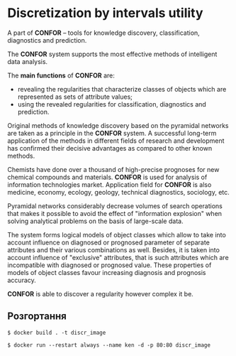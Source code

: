 # Discretization by intervals utility

A part of **CONFOR** – tools for knowledge discovery, classification, diagnostics and prediction.

The **CONFOR** system supports the most effective methods of intelligent data analysis.

The **main functions** of **CONFOR** are:

- revealing the regularities that characterize classes of objects which are represented as sets of attribute values;
- using the revealed regularities for classification, diagnostics and prediction.

Original methods of knowledge discovery based on the pyramidal networks are taken as a principle in the **CONFOR** system. A successful long-term application of the methods in different fields of research and development has confirmed their decisive advantages as compared to other known methods.

Chemists have done over a thousand of high-precise prognoses for new chemical compounds and materials. **CONFOR** is used for analysis of information technologies market. Application field for **CONFOR** is also medicine, economy, ecology, geology, technical diagnostics, sociology, etc.

Pyramidal networks considerably decrease volumes of search operations that makes it possible to avoid the effect of "information explosion" when solving analytical problems on the basis of large-scale data.

The system forms logical models of object classes which allow to take into account influence on diagnosed or prognosed parameter of separate attributes and their various combinations as well. Besides, it is taken into account influence of "exclusive" attributes, that is such attributes which are incompatible with diagnosed or prognosed value. These properties of models of object classes favour increasing diagnosis and prognosis accuracy.

**CONFOR** is able to discover a regularity however complex it be.

## Розгортання

```$ docker build . -t discr_image```

```$ docker run --restart always --name ken -d -p 80:80 discr_image```